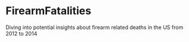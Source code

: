 # FirearmFatalities
Diving into potential insights about firearm related deaths in the US from 2012 to 2014

